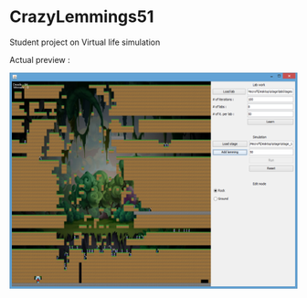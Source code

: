 CrazyLemmings51
===============
Student project on Virtual life simulation

Actual preview :

![Alt text](./screenshots/scLem150Lem.png?raw=true "Preview : Ninja")
